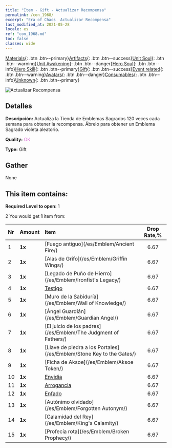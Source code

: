 ```yaml
---
title: "Item - Gift - Actualizar Recompensa"
permalink: /con_1968/
excerpt: "Era of Chaos  Actualizar Recompensa"
last_modified_at: 2021-05-28
locale: es
ref: "con_1968.md"
toc: false
classes: wide
---
```

 [Materials](/ItemsES/){: .btn .btn--primary}[Artifacts](/ItemsES/Artifacts/){: .btn .btn--success}[Unit Soul](/ItemsES/UnitSoul/){: .btn .btn--warning}[Unit Awakening](/ItemsES/UnitAwakening/){: .btn .btn--danger}[Hero Soul](/ItemsES/HeroSoul/){: .btn .btn--info}[Hero Skill](/ItemsES/HeroSkill/){: .btn .btn--primary}[Gift](/ItemsES/Gift/){: .btn .btn--success}[Event related](/ItemsES/Events/){: .btn .btn--warning}[Avatars](/ItemsES/Avatars/){: .btn .btn--danger}[Consumables](/ItemsES/Consumables/){: .btn .btn--info}[Unknown](/ItemsES/Unknown/){: .btn .btn--primary}

 ![Actualizar Recompensa](/images/t/shenghui_4.png)

## Detalles
 **Descripción:** Actualiza la Tienda de Emblemas Sagrados 120 veces cada semana para obtener la recompensa. Ábrelo para obtener un Emblema Sagrado violeta aleatorio.

 **Quality:** <span style="color: #DA70D6">OK</span>

 **Type:** Gift

## Gather

  None

## This item contains:

 **Required Level to open:** 1

 2 You would get **1** item  from:

  | Nr | Amount |     Item    | Drop Rate,% |
  |:---|:-------|:------------|:---------:|
  | 1 |  **1x** | [Fuego antiguo](/es/Emblem/Ancient Fire/) | 6.67 | 
  | 2 |  **1x** | [Alas de Grifo](/es/Emblem/Griffin Wings/) | 6.67 | 
  | 3 |  **1x** | [Legado de Puño de Hierro](/es/Emblem/Ironfist's Legacy/) | 6.67 | 
  | 4 |  **1x** | [Testigo](/es/Emblem/Witness/) | 6.67 | 
  | 5 |  **1x** | [Muro de la Sabiduría](/es/Emblem/Wall of Knowledge/) | 6.67 | 
  | 6 |  **1x** | [Ángel Guardián](/es/Emblem/Guardian Angel/) | 6.67 | 
  | 7 |  **1x** | [El juicio de los padres](/es/Emblem/The Judgment of Fathers/) | 6.67 | 
  | 8 |  **1x** | [Llave de piedra a los Portales](/es/Emblem/Stone Key to the Gates/) | 6.67 | 
  | 9 |  **1x** | [Ficha de Aksoe](/es/Emblem/Aksoe Token/) | 6.67 | 
  | 10 |  **1x** | [Envidia](/es/Emblem/Jealousy/) | 6.67 | 
  | 11 |  **1x** | [Arrogancia](/es/Emblem/Arrogance/) | 6.67 | 
  | 12 |  **1x** | [Enfado](/es/Emblem/Anger/) | 6.67 | 
  | 13 |  **1x** | [Autónimo olvidado](/es/Emblem/Forgotten Autonym/) | 6.67 | 
  | 14 |  **1x** | [Calamidad del Rey](/es/Emblem/King's Calamity/) | 6.67 | 
  | 15 |  **1x** | [Profecía rota](/es/Emblem/Broken Prophecy/) | 6.67 | 
